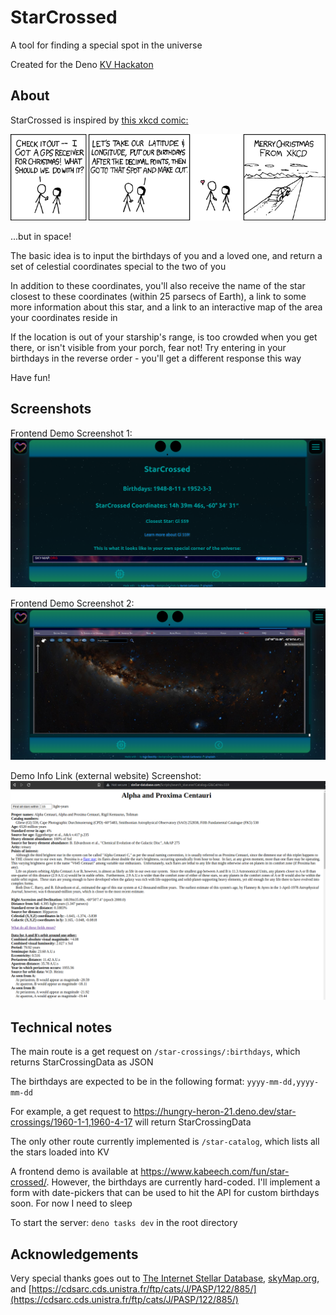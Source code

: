 # StarCrossed
A tool for finding a special spot in the universe

Created for the Deno [KV Hackaton](https://deno.com/blog/deno-kv-hackathon)


## About
StarCrossed is inspired by [this xkcd comic:](https://xkcd.com/201/)

![xkcd Christmas GPS comic](/public/xkcd_christmas_gps.png "Christmas GPS")

...but in space!

The basic idea is to input the birthdays of you and a loved one, and return a set of celestial coordinates special to the two of you

In addition to these coordinates, you'll also receive the name of the star closest to these coordinates (within 25 parsecs of Earth), a link to some more information about this star, and a link to an interactive map of the area your coordinates reside in

If the location is out of your starship's range, is too crowded when you get there, or isn't visible from your porch, fear not! Try entering in your birthdays in the reverse order - you'll get a different response this way

Have fun!

## Screenshots

Frontend Demo Screenshot 1:
![Frontend Demo Screenshot 1](/public/demoFrontendScreenshot1.png "Frontend Demo Screenshot 1")

Frontend Demo Screenshot 2: 
![Frontend Demo Screenshot 2](/public/demoFrontendScreenshot2.png "Frontend Demo Screenshot 1")

Demo Info Link (external website) Screenshot:
![Demo Info Link (external website) Screenshot](/public/demoInfoLink.png "Demo Info Link (external website) Screenshot]")


## Technical notes
The main route is a get request on `/star-crossings/:birthdays`, which returns StarCrossingData as JSON

The birthdays are expected to be in the following format: `yyyy-mm-dd,yyyy-mm-dd`

For example, a get request to https://hungry-heron-21.deno.dev/star-crossings/1960-1-1,1960-4-17 will return StarCrossingData

The only other route currently implemented is `/star-catalog`, which lists all the stars loaded into KV

A frontend demo is available at https://www.kabeech.com/fun/star-crossed/. However, the birthdays are currently hard-coded. I'll implement a form with date-pickers that can be used to hit the API for custom birthdays soon. For now I need to sleep

To start the server: `deno tasks dev` in the root directory


## Acknowledgements

Very special thanks goes out to [The Internet Stellar Database](http://www.stellar-database.com/), [skyMap.org](http://www.wikisky.org/?locale=EN), and [https://cdsarc.cds.unistra.fr/ftp/cats/J/PASP/122/885/](https://cdsarc.cds.unistra.fr/ftp/cats/J/PASP/122/885/)
